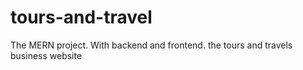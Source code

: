 # tours-and-travel
The MERN project. With backend and frontend. the tours and travels business website
